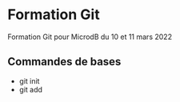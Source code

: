 # Formation Git

Formation Git pour MicrodB du 10 et 11 mars 2022

## Commandes de bases

- git init
- git add
